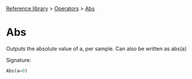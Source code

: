 [Reference library](../index.md) > [Operators](index.md) > [Abs](abs.md)

# Abs

Outputs the absolute value of a, per sample. Can also be written as abs(a)

Signature:
```python
Abs(a=0)
```
